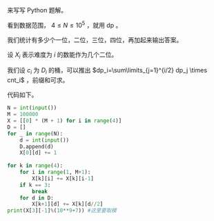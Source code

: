 来写写 Python 题解。

看到数据范围， $4 \le N \le 10^5$ ，就用 dp 。

我们统计有多少个一位，二位，三位，四位，再加起来输出答案。

设 $X_i$ 表示难度为 $i$ 的数能作为几个二位。

我们设 $c_i$ 为 $D_i$ 的桶，可以推出 $dp_i=\sum\limits_{j=1}^{i/2} dp_j \times cnt_i$ ，前缀和可求。

代码如下。


```python
N = int(input())
M = 100000
X = [[0] * (M + 1) for i in range(4)]
D = []
for _ in range(N):
    d = int(input())
    D.append(d)
    X[0][d] += 1
    
for k in range(4):
    for i in range(1, M+1):
        X[k][i] += X[k][i-1]
    if k == 3:
        break  
    for d in D:
        X[k+1][d] += X[k][d//2]
print(X[3][-1]%(10**9+7)) #这里要取模
```